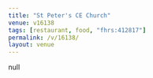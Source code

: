 ```yaml
---
title: "St Peter's CE Church"
venue: v16138
tags: [restaurant, food, "fhrs:412817"]
permalink: /v/16138/
layout: venue
---
```

null